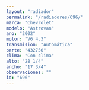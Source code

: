 ```yaml
---
layout: "radiador"
permalink: "/radiadores/696/"
marca: "Chevrolet"
modelo: "Astrovan"
ano: "2002"
motor: "V6 4.3"
transmision: "Automática"
parte: "432750"
clima: "Con clima"
alto: "28 1/4"
ancho: "17 3/4"
observaciones: ""
id: "696"
---
```


